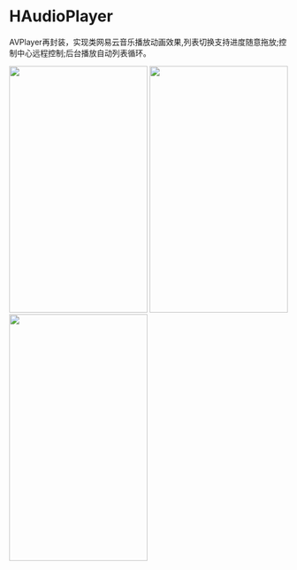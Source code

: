 # HAudioPlayer
AVPlayer再封装，实现类网易云音乐播放动画效果,列表切换支持进度随意拖放;控制中心远程控制;后台播放自动列表循环。

<img src="https://github.com/wuqiuhao/HAudioPlayer/raw/master/gif/1.gif" width=250 height=445 />
<img src="https://github.com/wuqiuhao/HAudioPlayer/raw/master/gif/2.gif" width=250 height=445 />
<img src="https://github.com/wuqiuhao/HAudioPlayer/raw/master/gif/3.gif" width=250 height=445 />
